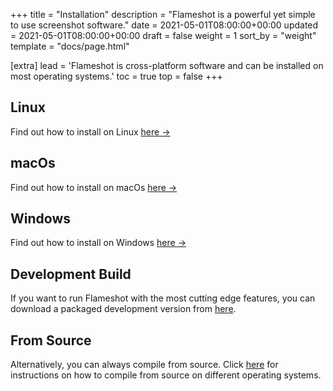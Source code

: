 +++
title = "Installation"
description = "Flameshot is a powerful yet simple to use screenshot software."
date = 2021-05-01T08:00:00+00:00
updated = 2021-05-01T08:00:00+00:00
draft = false
weight = 1
sort_by = "weight"
template = "docs/page.html"

[extra]
lead = 'Flameshot is cross-platform software and can be installed on most operating systems.'
toc = true
top = false
+++

## Linux

Find out how to install on Linux [here →](../quick-start/)

## macOs

Find out how to install on macOs [here →](../quick-start/)

## Windows

Find out how to install on Windows [here →](../quick-start/)

## Development Build

If you want to run Flameshot with the most cutting edge features, you can download a packaged development version from [here](https://flameshot.org/nightly).

## From Source

Alternatively, you can always compile from source. Click [here](https://flameshot.org/guide/installation/compilation) for instructions on how to compile from source on different operating systems.
